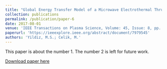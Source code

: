 ```yaml
---
title: "Global Energy Transfer Model of a Microwave Electrothermal Thruster Operating with Helium Propellant at 2.45 GHz Frequency"
collection: publications
permalink: /publication/paper-6
date: 2017-08-01
venue: 'IEEE Transactions on Plasma Science, Volume: 45, Issue: 8, pp. 2314-2322'
paperurl: 'https://ieeexplore.ieee.org/abstract/document/7979545'
authors: 'Yildiz, M.S.; Celik, M.'
---
```

This paper is about the number 1. The number 2 is left for future work.

[Download paper here](http://academicpages.github.io/files/paper1.pdf)

